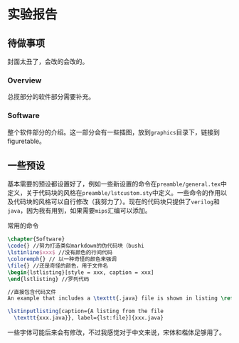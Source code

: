 # 实验报告

## 待做事项

封面太丑了，会改的会改的。

### Overview

总揽部分的软件部分需要补充。

### Software

整个软件部分的介绍。这一部分会有一些插图，放到`graphics`目录下，链接到figuretable。



## 一些预设

基本需要的预设都设置好了，例如一些新设置的命令在`preamble/general.tex`中定义，关于代码块的风格在`preamble/lstcustom.sty`中定义。一些命令的作用以及代码块的风格可以自行修改（我努力了）。现在的代码块只提供了`verilog`和`java`，因为我有用到，如果需要`mips`汇编可以添加。

常用的命令

```latex
\chapter{Software}
\code{} //努力打造类似markdown的伪代码块（bushi
\lstinline$xxx$ //没有颜色的行间代码
\coloremph{} // 以一种奇怪的颜色来强调
\file{} //还是奇怪的颜色，用于文件名
\begin{lstlisting}[style = xxx, caption = xxx]
\end{lstlisting} //罗列代码

//直接包含代码文件
An example that includes a \texttt{.java} file is shown in listing \ref{lst:file}.

\lstinputlisting[caption={A listing from the file
  \texttt{xxx.java}}, label={lst:file}]{xxx.java}
```

一些字体可能后来会有修改，不过我感觉对于中文来说，宋体和楷体足够用了。